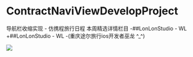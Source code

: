 # ContractNaviViewDevelopProject
导航栏收缩实现 - 仿携程旅行日程 本周精选详情栏目
-##LonLonStudio - WL
+##LonLonStudio - WL -(重庆途尔旅行ios开发者巫龙 ^_^)
 
 ![](https://github.com/HotWordland/ContractNaviViewDevelopProject/blob/master/demoGif.gif)
